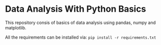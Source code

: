 # Data Analysis With Python Basics

This repository consis of basics of data analysis using pandas, numpy and matplotlib.

All the requirements can be installed via:
`pip install -r requirements.txt`
